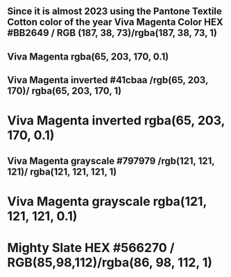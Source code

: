 ##

## Since it is almost 2023 using the Pantone Textile Cotton color of the year Viva Magenta Color HEX #BB2649 / RGB (187, 38, 73)/rgba(187, 38, 73, 1)

## Viva Magenta rgba(65, 203, 170, 0.1)

## Viva Magenta inverted #41cbaa /rgb(65, 203, 170)/ rgba(65, 203, 170, 1)

# Viva Magenta inverted rgba(65, 203, 170, 0.1)

## Viva Magenta grayscale #797979 /rgb(121, 121, 121)/ rgba(121, 121, 121, 1)

# Viva Magenta grayscale rgba(121, 121, 121, 0.1)

# Mighty Slate HEX #566270 / RGB(85,98,112)/rgba(86, 98, 112, 1)
